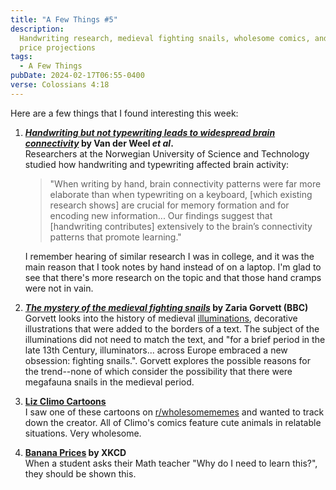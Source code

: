 ```yaml
---
title: "A Few Things #5"
description:
  Handwriting research, medieval fighting snails, wholesome comics, and banana
  price projections
tags:
  - A Few Things
pubDate: 2024-02-17T06:55-0400
verse: Colossians 4:18
---
```


Here are a few things that I found interesting this week:

1. **[_Handwriting but not typewriting leads to widespread brain connectivity_](https://www.frontiersin.org/journals/psychology/articles/10.3389/fpsyg.2023.1219945/full)
   by Van der Weel _et al_.**<br/>Researchers at the Norwegian University of
   Science and Technology studied how handwriting and typewriting affected brain
   activity:

   > "When writing by hand, brain connectivity patterns were far more elaborate
   > than when typewriting on a keyboard, [which existing research shows] are
   > crucial for memory formation and for encoding new information... Our
   > findings suggest that [handwriting contributes] extensively to the brain’s
   > connectivity patterns that promote learning."

   I remember hearing of similar research I was in college, and it was the main
   reason that I took notes by hand instead of on a laptop. I'm glad to see that
   there's more research on the topic and that those hand cramps were not in
   vain.

2. **[_The mystery of the medieval fighting snails_](https://www.bbc.com/future/article/20231221-the-mystery-of-the-medieval-fighting-snails)
   by Zaria Gorvett (BBC)**<br/>Gorvett looks into the history of medieval
   [illuminations](https://en.wikipedia.org/wiki/Illuminated_manuscript),
   decorative illustrations that were added to the borders of a text. The subject of the illuminations did not need to match the text, and "for a
   brief period in the late 13th Century, illuminators... across Europe embraced
   a new obsession: fighting snails.". Gorvett explores the possible reasons for
   the trend--none of which consider the possibility that there were megafauna
   snails in the medieval period.

3. **[Liz Climo Cartoons](https://www.gocomics.com/liz-climo-cartoons/2018/05/07)**<br/>I
   saw one of these cartoons on
   [r/wholesomememes](https://reddit.com/r/wholesomememes) and wanted to track
   down the creator. All of Climo's comics feature cute animals in relatable
   situations. Very wholesome.

4. **[Banana Prices](https://xkcd.com/2892/) by XKCD**<br/>When a student asks
   their Math teacher "Why do I need to learn this?", they should be shown this.
